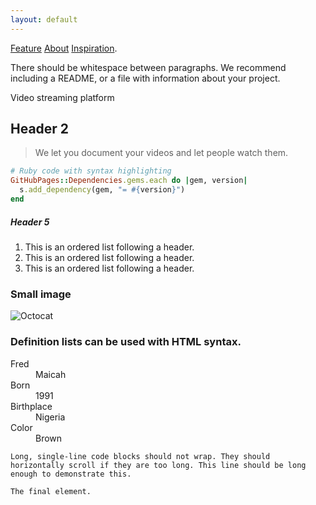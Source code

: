 ```yaml
---
layout: default
---
```


[Feature](./feature.md)     [About](./about.md)     [Inspiration](./inspiration.md).


There should be whitespace between paragraphs. We recommend including a README, or a file with information about your project.

Video streaming platform

## Header 2

> We let you document your videos and let people watch them.
>


```ruby
# Ruby code with syntax highlighting
GitHubPages::Dependencies.gems.each do |gem, version|
  s.add_dependency(gem, "= #{version}")
end
```

##### Header 5

1.  This is an ordered list following a header.
2.  This is an ordered list following a header.
3.  This is an ordered list following a header.


### Small image

![Octocat](https://github.githubassets.com/images/icons/emoji/octocat.png)


### Definition lists can be used with HTML syntax.

<dl>
<dt>Fred</dt>
<dd>Maicah</dd>
<dt>Born</dt>
<dd>1991</dd>
<dt>Birthplace</dt>
<dd>Nigeria</dd>
<dt>Color</dt>
<dd>Brown</dd>
</dl>

```
Long, single-line code blocks should not wrap. They should horizontally scroll if they are too long. This line should be long enough to demonstrate this.
```

```
The final element.
```

